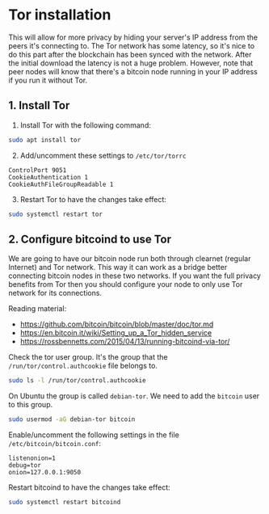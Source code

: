 # Tor installation

This will allow for more privacy by hiding your server's IP address from the peers it's connecting to.
The Tor network has some latency, so it's nice to do this part after the blockchain has been synced with the network.
After the initial download the latency is not a huge problem. However, note that peer nodes will know
that there's a bitcoin node running in your IP address if you run it without Tor.

## 1. Install Tor

1. Install Tor with the following command:
```bash
sudo apt install tor
```

2. Add/uncomment these settings to `/etc/tor/torrc`
```
ControlPort 9051
CookieAuthentication 1
CookieAuthFileGroupReadable 1
```

3. Restart Tor to have the changes take effect:
```bash
sudo systemctl restart tor
```

## 2. Configure bitcoind to use Tor

We are going to have our bitcoin node run both through clearnet (regular Internet) and Tor network.
This way it can work as a bridge better connecting bitcoin nodes in these two networks.
If you want the full privacy benefits from Tor then you should configure your node to
only use Tor network for its connections.

Reading material:
- https://github.com/bitcoin/bitcoin/blob/master/doc/tor.md
- https://en.bitcoin.it/wiki/Setting_up_a_Tor_hidden_service
- https://rossbennetts.com/2015/04/13/running-bitcoind-via-tor/

Check the tor user group. It's the group that the `/run/tor/control.authcookie` file belongs to.
```bash
sudo ls -l /run/tor/control.authcookie
```

On Ubuntu the group is called `debian-tor`. We need to add the `bitcoin` user to this group.
```bash
sudo usermod -aG debian-tor bitcoin
```

Enable/uncomment the following settings in the file `/etc/bitcoin/bitcoin.conf`:
```dotenv
listenonion=1
debug=tor
onion=127.0.0.1:9050
```

Restart bitcoind to have the changes take effect:
```bash
sudo systemctl restart bitcoind
```
